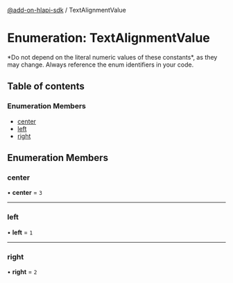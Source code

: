 [@add-on-hlapi-sdk](../overview.md) / TextAlignmentValue

# Enumeration: TextAlignmentValue

<InlineAlert slots="text" variant="warning"/>
*Do not depend on the literal numeric values of these constants*, as they may change. Always reference the enum identifiers in your code.

## Table of contents

### Enumeration Members

- [center](TextAlignmentValue.md#center)
- [left](TextAlignmentValue.md#left)
- [right](TextAlignmentValue.md#right)

## Enumeration Members

### <a id="center" name="center"></a> center

• **center** = ``3``

___

### <a id="left" name="left"></a> left

• **left** = ``1``

___

### <a id="right" name="right"></a> right

• **right** = ``2``
